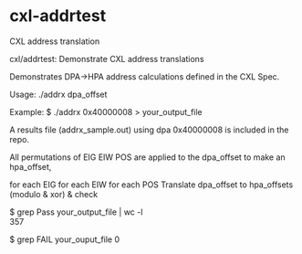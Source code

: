 # cxl-addrtest
CXL address translation

cxl/addrtest: Demonstrate CXL address translations

Demonstrates DPA->HPA address calculations defined in the CXL Spec.

Usage: ./addrx dpa_offset

Example: $ ./addrx 0x40000008 > your_output_file

A results file (addrx_sample.out) using dpa 0x40000008 is included in the repo.

All permutations of EIG EIW POS are applied to the dpa_offset to make an hpa_offset,

for each EIG
	for each EIW
		for each POS
			Translate dpa_offset to hpa_offsets (modulo & xor) & check

$ grep Pass your_output_file | wc -l  
357

$ grep FAIL your_ouput_file
0  
